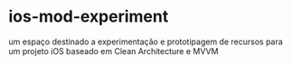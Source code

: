 # ios-mod-experiment
um espaço destinado a experimentação e prototipagem de recursos para um projeto iOS baseado em Clean Architecture e MVVM
